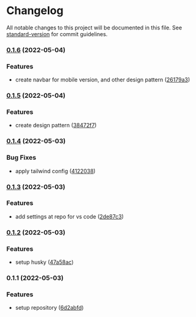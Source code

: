 # Changelog

All notable changes to this project will be documented in this file. See [standard-version](https://github.com/conventional-changelog/standard-version) for commit guidelines.

### [0.1.6](https://github.com/RendyArthaP/web-portfolio/compare/v0.1.5...v0.1.6) (2022-05-04)


### Features

* create navbar for mobile version, and other design pattern ([26179a3](https://github.com/RendyArthaP/web-portfolio/commit/26179a35e694edc66ee4c93b3aa36d0084529405))

### [0.1.5](https://github.com/RendyArthaP/web-portfolio/compare/v0.1.4...v0.1.5) (2022-05-04)


### Features

* create design pattern ([38472f7](https://github.com/RendyArthaP/web-portfolio/commit/38472f7c414713b764c1d688c9cdcb2b645e8827))

### [0.1.4](https://github.com/RendyArthaP/web-portfolio/compare/v0.1.3...v0.1.4) (2022-05-03)


### Bug Fixes

* apply tailwind config ([4122038](https://github.com/RendyArthaP/web-portfolio/commit/412203817766f55014069dc1e9dbe4bf665fad1d))

### [0.1.3](https://github.com/RendyArthaP/web-portfolio/compare/v0.1.2...v0.1.3) (2022-05-03)


### Features

* add settings at repo for vs code ([2de87c3](https://github.com/RendyArthaP/web-portfolio/commit/2de87c3bf45eeae7423d3cff71375dfaeb4844cb))

### [0.1.2](https://github.com/RendyArthaP/web-portfolio/compare/v0.1.1...v0.1.2) (2022-05-03)


### Features

* setup husky ([47a58ac](https://github.com/RendyArthaP/web-portfolio/commit/47a58ac36221fd1a83d2abc058bbc14bfd24c3c7))

### 0.1.1 (2022-05-03)


### Features

* setup repository ([6d2abfd](https://github.com/RendyArthaP/web-portfolio/commit/6d2abfd9b24551b8ec1cad3a85edf700c4545496))
